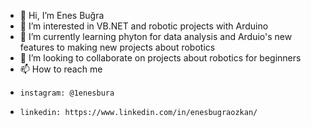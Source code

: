 - 👋 Hi, I’m Enes Buğra
- 👀 I’m interested in VB.NET and robotic projects with Arduino
- 🌱 I’m currently learning phyton for data analysis and Arduio's new features to making new projects about robotics
- 💞️ I’m looking to collaborate on projects about robotics for beginners
- 📫 How to reach me
-     instagram: @1enesbura
-     linkedin: https://www.linkedin.com/in/enesbugraozkan/

<!---
1enesbugra/1enesbugra is a ✨ special ✨ repository because its `README.md` (this file) appears on your GitHub profile.
You can click the Preview link to take a look at your changes.
--->

